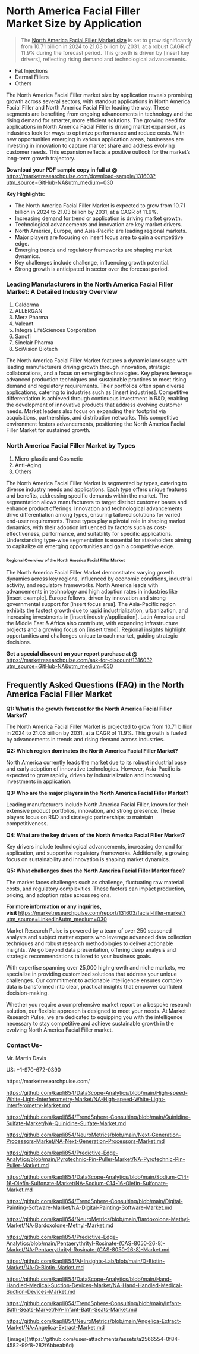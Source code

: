 <h1>North America Facial Filler Market&nbsp;Size by Application</h1><blockquote><p>The <a href="https://marketresearchpulse.com/download-sample/131603?utm_source=GitHub-NA&amp;utm_medium=030">North America Facial Filler Market size</a> is set to grow significantly from 10.71 billion in 2024 to 21.03 billion by 2031, at a robust CAGR of 11.9% during the forecast period. This growth is driven by [insert key drivers], reflecting rising demand and technological advancements.</p></blockquote><ul><li>Fat Injections<li> Dermal Fillers<li> Others</li></ul><p>The North America Facial Filler market size by application reveals promising growth across several sectors, with standout applications in North America Facial Filler and North America Facial Filler leading the way. These segments are benefiting from ongoing advancements in technology and the rising demand for smarter, more efficient solutions. The growing need for applications in North America Facial Filler is driving market expansion, as industries look for ways to optimize performance and reduce costs. With new opportunities emerging in various application areas, businesses are investing in innovation to capture market share and address evolving customer needs. This expansion reflects a positive outlook for the market’s long-term growth trajectory.</p><p><strong>Download your PDF sample copy in full at @ </strong><a href="https://marketresearchpulse.com/download-sample/131603?utm_source=GitHub-NA&amp;utm_medium=030">https://marketresearchpulse.com/download-sample/131603?utm_source=GitHub-NA&amp;utm_medium=030</a></p><p><strong>Key Highlights: </strong></p><ul><li>The North America Facial Filler Market is expected to grow from 10.71 billion in 2024 to 21.03 billion by 2031, at a CAGR of 11.9%.</li><li>Increasing demand for trend or application is driving market growth.</li><li>Technological advancements and innovation are key market drivers.</li><li>North America, Europe, and Asia-Pacific are leading regional markets.</li><li>Major players are focusing on insert focus area to gain a competitive edge.</li><li>Emerging trends and regulatory frameworks are shaping market dynamics.</li><li>Key challenges include challenge, influencing growth potential.</li><li>Strong growth is anticipated in sector over the forecast period.</li></ul><h3>Leading Manufacturers in the North America Facial Filler Market: A Detailed Industry Overview</h3><ol><li>Galderma</li><li>ALLERGAN</li><li>Merz Pharma</li><li>Valeant</li><li>Integra LifeSciences Corporation</li><li>Sanofi</li><li>Sinclair Pharma</li><li>SciVision Biotech</li></ol><div class="flex max-w-full flex-col flex-grow"><div class="min-h-8 text-message flex w-full flex-col items-end gap-2 whitespace-normal break-words [.text-message+&amp;]:mt-5" dir="auto" data-message-author-role="assistant" data-message-id="fd8432e4-4910-450d-b182-61b7bfb0a01f" data-message-model-slug="gpt-4o"><div class="flex w-full flex-col gap-1 empty:hidden first:pt-[3px]"><div class="markdown prose w-full break-words dark:prose-invert light"><p>The North America Facial Filler Market features a dynamic landscape with leading manufacturers driving growth through innovation, strategic collaborations, and a focus on emerging technologies. Key players leverage advanced production techniques and sustainable practices to meet rising demand and regulatory requirements. Their portfolios often span diverse applications, catering to industries such as [insert industries]. Competitive differentiation is achieved through continuous investment in R&amp;D, enabling the development of innovative products that address evolving customer needs. Market leaders also focus on expanding their footprint via acquisitions, partnerships, and distribution networks. This competitive environment fosters advancements, positioning the North America Facial Filler Market for sustained growth.</p></div></div></div></div><h3>North America Facial Filler Market by Types</h3><ol><li>Micro-plastic and Cosmetic<li> Anti-Aging<li> Others</li></ol><div class="flex max-w-full flex-col flex-grow"><div class="min-h-8 text-message flex w-full flex-col items-end gap-2 whitespace-normal break-words [.text-message+&amp;]:mt-5" dir="auto" data-message-author-role="assistant" data-message-id="084470be-0bb7-4664-bddf-5156b4f41249" data-message-model-slug="gpt-4o-mini"><div class="flex w-full flex-col gap-1 empty:hidden first:pt-[3px]"><div class="markdown prose w-full break-words dark:prose-invert light"><p>The North America Facial Filler Market is segmented by types, catering to diverse industry needs and applications. Each type offers unique features and benefits, addressing specific demands within the market. The segmentation allows manufacturers to target distinct customer bases and enhance product offerings. Innovation and technological advancements drive differentiation among types, ensuring tailored solutions for varied end-user requirements. These types play a pivotal role in shaping market dynamics, with their adoption influenced by factors such as cost-effectiveness, performance, and suitability for specific applications. Understanding type-wise segmentation is essential for stakeholders aiming to capitalize on emerging opportunities and gain a competitive edge.</p></div></div></div></div><h3><span style="font-size: 11px;">Regional Overview of the North America Facial Filler Market</span></h3><div class="flex max-w-full flex-col flex-grow"><div class="min-h-8 text-message flex w-full flex-col items-end gap-2 whitespace-normal break-words [.text-message+&amp;]:mt-5" dir="auto" data-message-author-role="assistant" data-message-id="e9038762-ce64-4e30-91c9-9bd413514231" data-message-model-slug="gpt-4o-mini"><div class="flex w-full flex-col gap-1 empty:hidden first:pt-[3px]"><div class="markdown prose w-full break-words dark:prose-invert light"><p>The North America Facial Filler Market demonstrates varying growth dynamics across key regions, influenced by economic conditions, industrial activity, and regulatory frameworks. North America leads with advancements in technology and high adoption rates in industries like [insert example]. Europe follows, driven by innovation and strong governmental support for [insert focus area]. The Asia-Pacific region exhibits the fastest growth due to rapid industrialization, urbanization, and increasing investments in [insert industry/application]. Latin America and the Middle East &amp; Africa also contribute, with expanding infrastructure projects and a growing focus on [insert trend]. Regional insights highlight opportunities and challenges unique to each market, guiding strategic decisions.</p></div></div></div></div><p><strong>Get a special discount on your report purchase at @ </strong><a href="https://marketresearchpulse.com/ask-for-discount/131603?utm_source=GitHub-NA&amp;utm_medium=030">https://marketresearchpulse.com/ask-for-discount/131603?utm_source=GitHub-NA&amp;utm_medium=030</a></p><h2>Frequently Asked Questions (FAQ) in the North America Facial Filler Market</h2><p><strong>Q1: What is the growth forecast for the North America Facial Filler Market?</strong></p><p>The North America Facial Filler Market is projected to grow from 10.71 billion in 2024 to 21.03 billion by 2031, at a CAGR of 11.9%. This growth is fueled by advancements in trends and rising demand across industries.</p><p><strong>Q2: Which region dominates the North America Facial Filler Market?</strong></p><p>North America currently leads the market due to its robust industrial base and early adoption of innovative technologies. However, Asia-Pacific is expected to grow rapidly, driven by industrialization and increasing investments in application.</p><p><strong>Q3: Who are the major players in the North America Facial Filler Market?</strong></p><p>Leading manufacturers include North America Facial Filler, known for their extensive product portfolios, innovation, and strong presence. These players focus on R&amp;D and strategic partnerships to maintain competitiveness.</p><p><strong>Q4: What are the key drivers of the North America Facial Filler Market?</strong></p><p>Key drivers include technological advancements, increasing demand for application, and supportive regulatory frameworks. Additionally, a growing focus on sustainability and innovation is shaping market dynamics.</p><p><strong>Q5: What challenges does the North America Facial Filler Market face?</strong></p><p>The market faces challenges such as challenge, fluctuating raw material costs, and regulatory complexities. These factors can impact production, pricing, and adoption rates across regions.</p><p><strong>For more information or any inquiries, visit&nbsp;</strong><a href="https://marketresearchpulse.com/report/131603/facial-filler-market?utm_source=Linkedin&utm_medium=030">https://marketresearchpulse.com/report/131603/facial-filler-market?utm_source=Linkedin&utm_medium=030</a></p><p>Market Research Pulse is powered by a team of over 250 seasoned analysts and subject matter experts who leverage advanced data collection techniques and robust research methodologies to deliver actionable insights. We go beyond data presentation, offering deep analysis and strategic recommendations tailored to your business goals.</p><p>With expertise spanning over 25,000 high-growth and niche markets, we specialize in providing customized solutions that address your unique challenges. Our commitment to actionable intelligence ensures complex data is transformed into clear, practical insights that empower confident decision-making.</p><p>Whether you require a comprehensive market report or a bespoke research solution, our flexible approach is designed to meet your needs. At Market Research Pulse, we are dedicated to equipping you with the intelligence necessary to stay competitive and achieve sustainable growth in the evolving North America Facial Filler market.</p><h3><strong>Contact Us-</strong></h3><p>Mr. Martin Davis</p><p>US: +1-970-672-0390</p><p>https://marketresearchpulse.com/</p><p><a href="https://github.com/kapli854/DataScope-Analytics/blob/main/High-speed-White-Light-Interferometry-Market/NA-High-speed-White-Light-Interferometry-Market.md">https://github.com/kapli854/DataScope-Analytics/blob/main/High-speed-White-Light-Interferometry-Market/NA-High-speed-White-Light-Interferometry-Market.md</a></p><p><a href="https://github.com/kapli854/TrendSphere-Consulting/blob/main/Quinidine-Sulfate-Market/NA-Quinidine-Sulfate-Market.md">https://github.com/kapli854/TrendSphere-Consulting/blob/main/Quinidine-Sulfate-Market/NA-Quinidine-Sulfate-Market.md</a></p><p><a href="https://github.com/kapli854/NeuroMetrics/blob/main/Next-Generation-Processors-Market/NA-Next-Generation-Processors-Market.md">https://github.com/kapli854/NeuroMetrics/blob/main/Next-Generation-Processors-Market/NA-Next-Generation-Processors-Market.md</a></p><p><a href="https://github.com/kapli854/Predictive-Edge-Analytics/blob/main/Pyrotechnic-Pin-Puller-Market/NA-Pyrotechnic-Pin-Puller-Market.md">https://github.com/kapli854/Predictive-Edge-Analytics/blob/main/Pyrotechnic-Pin-Puller-Market/NA-Pyrotechnic-Pin-Puller-Market.md</a></p><p><a href="https://github.com/kapli854/DataScope-Analytics/blob/main/Sodium-C14-16-Olefin-Sulfonate-Market/NA-Sodium-C14-16-Olefin-Sulfonate-Market.md">https://github.com/kapli854/DataScope-Analytics/blob/main/Sodium-C14-16-Olefin-Sulfonate-Market/NA-Sodium-C14-16-Olefin-Sulfonate-Market.md</a></p><p><a href="https://github.com/kapli854/TrendSphere-Consulting/blob/main/Digital-Painting-Software-Market/NA-Digital-Painting-Software-Market.md">https://github.com/kapli854/TrendSphere-Consulting/blob/main/Digital-Painting-Software-Market/NA-Digital-Painting-Software-Market.md</a></p><p><a href="https://github.com/kapli854/NeuroMetrics/blob/main/Bardoxolone-Methyl-Market/NA-Bardoxolone-Methyl-Market.md">https://github.com/kapli854/NeuroMetrics/blob/main/Bardoxolone-Methyl-Market/NA-Bardoxolone-Methyl-Market.md</a></p><p><a href="https://github.com/kapli854/Predictive-Edge-Analytics/blob/main/Pentaerythrityl-Rosinate-(CAS-8050-26-8)-Market/NA-Pentaerythrityl-Rosinate-(CAS-8050-26-8)-Market.md">https://github.com/kapli854/Predictive-Edge-Analytics/blob/main/Pentaerythrityl-Rosinate-(CAS-8050-26-8)-Market/NA-Pentaerythrityl-Rosinate-(CAS-8050-26-8)-Market.md</a></p><p><a href="https://github.com/kapli854/AI-Insights-Lab/blob/main/D-Biotin-Market/NA-D-Biotin-Market.md">https://github.com/kapli854/AI-Insights-Lab/blob/main/D-Biotin-Market/NA-D-Biotin-Market.md</a></p><p><a href="https://github.com/kapli854/DataScope-Analytics/blob/main/Hand-Handled-Medical-Suction-Devices-Market/NA-Hand-Handled-Medical-Suction-Devices-Market.md">https://github.com/kapli854/DataScope-Analytics/blob/main/Hand-Handled-Medical-Suction-Devices-Market/NA-Hand-Handled-Medical-Suction-Devices-Market.md</a></p><p><a href="https://github.com/kapli854/TrendSphere-Consulting/blob/main/Infant-Bath-Seats-Market/NA-Infant-Bath-Seats-Market.md">https://github.com/kapli854/TrendSphere-Consulting/blob/main/Infant-Bath-Seats-Market/NA-Infant-Bath-Seats-Market.md</a></p><p><a href="https://github.com/kapli854/NeuroMetrics/blob/main/Angelica-Extract-Market/NA-Angelica-Extract-Market.md">https://github.com/kapli854/NeuroMetrics/blob/main/Angelica-Extract-Market/NA-Angelica-Extract-Market.md</a></p>
![image](https://github.com/user-attachments/assets/a2566554-0f84-4582-99f8-282f6bbeab6d)
